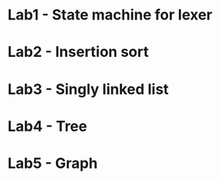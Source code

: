 # Lab1 - State machine for lexer
# Lab2 - Insertion sort
# Lab3 - Singly linked list
# Lab4 - Tree
# Lab5 - Graph
